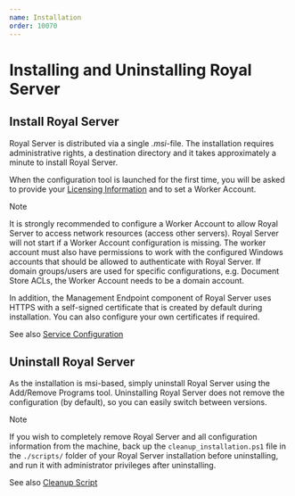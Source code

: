 ```yaml
---
name: Installation
order: 10070
---
```


# Installing and Uninstalling Royal Server

## Install Royal Server

Royal Server is distributed via a single _.msi_-file. The installation requires administrative rights, a destination directory and it takes approximately a minute to install Royal Server.

When the configuration tool is launched for the first time, you will be asked to provide your [Licensing Information](xref:royalserver_what-is-royal-server#licensing) and to set a Worker Account.

> [!NOTE]
> It is strongly recommended to configure a Worker Account to allow Royal Server to access network resources (access other servers). Royal Server will not start if a Worker Account configuration is missing. The worker account must also have permissions to work with the configured Windows accounts that should be allowed to authenticate with Royal Server. If domain groups/users are used for specific configurations, e.g. Document Store ACLs, the Worker Account needs to be a domain account.

In addition, the Management Endpoint component of Royal Server uses HTTPS with a self-signed certificate that is created by default during installation. You can also configure your own certificates if required.

See also [Service Configuration](xref:royalserver_management_service-configuration)

## Uninstall Royal Server

As the installation is msi-based, simply uninstall Royal Server using the Add/Remove Programs tool. Uninstalling Royal Server does not remove the configuration (by default), so you can easily switch between versions.

> [!NOTE]
> If you wish to completely remove Royal Server and all configuration information from the machine, back up the `cleanup_installation.ps1` file in the `./scripts/` folder of your Royal Server installation before uninstalling, and run it with administrator privileges after uninstalling.

See also [Cleanup Script](xref:royalserver_advanced_management_scripts_cleanup)
